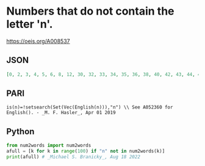 # Numbers that do not contain the letter 'n'\.
https://oeis.org/A008537
## JSON
```JSON
[0, 2, 3, 4, 5, 6, 8, 12, 30, 32, 33, 34, 35, 36, 38, 40, 42, 43, 44, 45, 46, 48, 50, 52, 53, 54, 55, 56, 58, 60, 62, 63, 64, 65, 66, 68, 80, 82, 83, 84, 85, 86, 88]
```
## PARI
```PARI
is(n)=!setsearch(Set(Vec(English(n))),"n") \\ See A052360 for English(). - _M. F. Hasler_, Apr 01 2019
```
## Python
```Python
from num2words import num2words
afull = [k for k in range(100) if "n" not in num2words(k)]
print(afull) # _Michael S. Branicky_, Aug 18 2022
```
